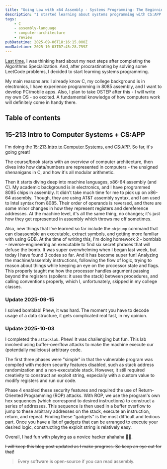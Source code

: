 ```yaml
---
title: "Going Low with x64 Assembly - Systems Programming: The Beginning"
description: "I started learning about systems programming with CS:APP book and ICS course, after completing Algorithms specialization"
tags:
    - C
    - assembly-language
    - computer-architecture
    - review
pubDatetime: 2025-09-06T18:16:15.000Z
modDatetime: 2025-10-03T07:45:28.759Z
---
```


[Last time](/posts/course-review-coursera-tim-roughgarden-algorithms-npcomplete), I was thinking hard about my next steps after completing
the Algorithms Specialization. And, after procrastinating by solving some LeetCode problems, I decided to start learning systems programming.

My main reasons are: I already know C, my college background is in electronics, I have experience programming in 8085 assembly, and I want to develop PC/mobile apps. Also, I plan to take OSTEP after this - I will write my own OS - so excited. A fundamental knowledge of how computers work will definitely come in handy there.

## Table of contents

## 15-213 Intro to Computer Systems + CS:APP

I'm doing the [15-213 Intro to Computer Systems](https://www.cs.cmu.edu/afs/cs/academic/class/15213-f15/www/index.html), and [CS:APP](https://csapp.cs.cmu.edu/). So far, it's going great!

The course/book starts with an overview of computer architecture, then dives into how data/numbers are represented in computers - the unsigned shenanigans in C, and how it's all modular arithmetic.

Then it starts diving deep into machine languages, x86-64 assembly (and C). My academic background is in electronics, and I have programmed 8085 chips in assembly. It didn't take much time for me to pick up on x86-64 assembly. Though, they are using AT&T assembly syntax, and I am used to Intel syntax from 8085. Their order of operands is reversed, and there are some minor changes in how they represent registers and dereference addresses. At the machine level, it's all the same thing, no changes; it's just how they get represented in assembly which throws me off sometimes.

Also, new things that I've learned so far include the `objdump` command that can disassemble an executable, extract symbols, and getting more familiar with using GDB. At the time of writing this, I'm doing homework 2 - bomblab - reverse-engineering an executable to find six secret phrases that will defuse the bomb. It was super overwhelming when I began last week, but today I have found 3 codes so far. And it has become super fun! Analyzing the machine/assembly instructions, following the flow of logic, trying to reason about things while keeping an eye on the processor state and flags. This properly taught me how the processor handles argument passing beyond the registers (spoilers: it uses the stack) between procedures, and calling conventions properly, which I, unfortunately, skipped in my college classes.

### Update 2025-09-15

I solved bomblab! Phew, it was hard. The moment you have to decode usage of a data structure, it gets complicated real fast, in my opinion.

### Update 2025-10-03

I completed the `attacklab`. Phew! It was challenging but fun. This lab involved using buffer-overflow attacks to make the machine execute our (potentially malicious) arbitrary code.

The first three phases were "simple" in that the vulnerable program was compiled with modern security features disabled, such as stack address randomization and a non-executable stack. However, it still required creativity to construct an exploit string, especially with a custom value to modify registers and run our code.

Phase 4 enabled these security features and required the use of Return-Oriented Programming (ROP) attacks. With ROP, we use the program's own hex sequences (which correspond to desired instructions) to construct a series of addresses. This sequence is then used in a buffer overflow to jump to these arbitrary addresses on the stack, execute an instruction, return, and repeat. Finding these "gadgets" is the most difficult and tedious part. Once you have a list of gadgets that can be arranged to execute your desired logic, constructing the exploit string is relatively easy.

Overall, I had fun with playing as a novice hacker ahahaha 🧑‍💻.

~~I will keep this blog post updated as I make progress. So keep an eye out for that!~~

> Every software is open-source if you can read assembly.
